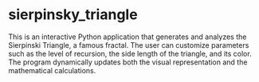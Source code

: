 # sierpinsky_triangle
This is an interactive Python application that generates and analyzes the Sierpinski Triangle, a famous fractal. The user can customize parameters such as the level of recursion, the side length of the triangle, and its color. The program dynamically updates both the visual representation and the mathematical calculations.
